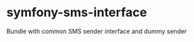 symfony-sms-interface
=====================

Bundle with common SMS sender interface and dummy sender
